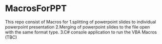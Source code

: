 # MacrosForPPT
This repo consist of Macros for 
1.splitting of powerpoint slides to individual powerpoint presentation
2.Merging of powerpoint slides to the file open with the same format type.
3.C# console application to run the VBA Macros (TBC)
